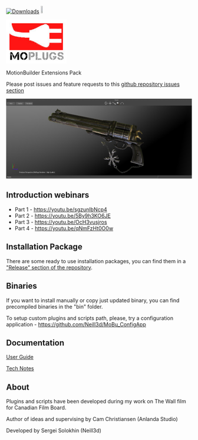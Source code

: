 [![Downloads](https://img.shields.io/github/downloads/neill3d/moplugs/2019/total.svg)](https://github.com/neill3d/moplugs/releases/tag/2019)
[<img src="https://discord.com/assets/ff41b628a47ef3141164bfedb04fb220.png" width=10% height=10%>](https://discord.gg/Uqe2UQxq)

[![MoPlugs](https://github.com/Neill3d/MoPlugs/blob/master/docs/Images/MoP.jpg)]()

MotionBuilder Extensions Pack

Please post issues and feature requests to this [github repository issues section](https://github.com/Neill3d/MoPlugs/issues)

[![Sample](https://github.com/Neill3d/MoPlugs/blob/master/docs/Images/MoRenderer/IBL.jpg)]()

## Introduction webinars
* Part 1 - https://youtu.be/sgzunIbNcp4
* Part 2 - https://youtu.be/5By9h3KO6JE
* Part 3 - https://youtu.be/OcH3vusjros
* Part 4 - https://youtu.be/qNmFzHt0O0w

## Installation Package

 There are some ready to use installation packages, you can find them in a ["Release" section of the repository](https://github.com/Neill3d/MoPlugs/releases).

## Binaries
 
 If you want to install manually or copy just updated binary, you can find precompiled binaries in the "bin" folder.
 
 To setup custom plugins and scripts path, please, try a configuration application - https://github.com/Neill3d/MoBu_ConfigApp


## Documentation ##

[User Guide](https://neill3d.github.io/MoPlugs/)

[Tech Notes](https://github.com/Neill3d/MoPlugs/wiki)

## About ##

 Plugins and scripts have been developed during my work on The Wall film for Canadian Film Board.

  Author of ideas and supervising by Cam Christiansen (Anlanda Studio)

 Developed by Sergei Solokhin (Neill3d)
 

